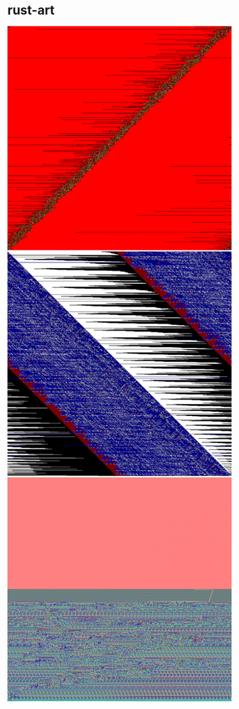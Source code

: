 # rust-art
![example pciture 1](screenshots/screenshot-1562452242.941836949s.png)
![example pciture 2](screenshots/screenshot-1562454717.462664436s.png)
![example pciture 3](screenshots/screenshot-1562455400.274584655s.png)
